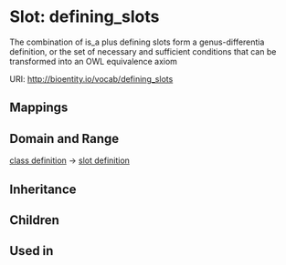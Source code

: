 # Slot: defining_slots


The combination of is_a plus defining slots form a genus-differentia definition, or the set of necessary and sufficient conditions that can be transformed into an OWL equivalence axiom

URI: http://bioentity.io/vocab/defining_slots
## Mappings

## Domain and Range

[class definition](ClassDefinition.md) -> [slot definition](SlotDefinition.md)
## Inheritance

## Children

## Used in

